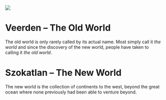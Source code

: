 <img src="..\..\..\assets\world-map\world_biomed_1521_geographical.png" />

# Veerden – The Old World
The old world is only rarely called by its actual name. Most simply call it *the world* and since the discovery of the new world, people have taken to calling it *the old world*. 

# Szokatlan – The New World
The new world is the collection of continents to the west, beyond the great ocean where none previously had been able to venture beyond. 